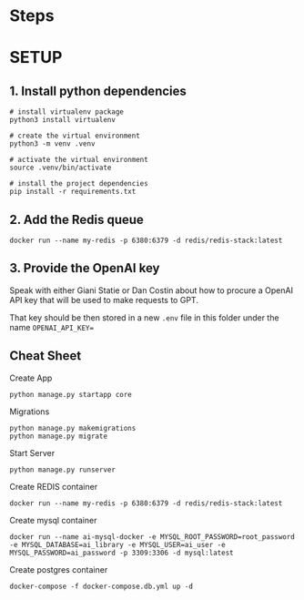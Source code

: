 # Steps

# SETUP
## 1. Install python dependencies

```
# install virtualenv package
python3 install virtualenv

# create the virtual environment
python3 -m venv .venv

# activate the virtual environment
source .venv/bin/activate

# install the project dependencies
pip install -r requirements.txt
```

## 2. Add the Redis queue

```
docker run --name my-redis -p 6380:6379 -d redis/redis-stack:latest
```


## 3. Provide the OpenAI key
Speak with either Giani Statie or Dan Costin about how to procure a OpenAI API key that will be used to make requests to GPT.

That key should be then stored in a new `.env` file in this folder under the name `OPENAI_API_KEY=`

## Cheat Sheet

Create App
```
python manage.py startapp core
```

Migrations
```
python manage.py makemigrations
python manage.py migrate
```

Start Server
```
python manage.py runserver
```

Create REDIS container
```
docker run --name my-redis -p 6380:6379 -d redis/redis-stack:latest
```
Create mysql container
```
docker run --name ai-mysql-docker -e MYSQL_ROOT_PASSWORD=root_password -e MYSQL_DATABASE=ai_library -e MYSQL_USER=ai_user -e MYSQL_PASSWORD=ai_password -p 3309:3306 -d mysql:latest
```
Create postgres container
```
docker-compose -f docker-compose.db.yml up -d
```

